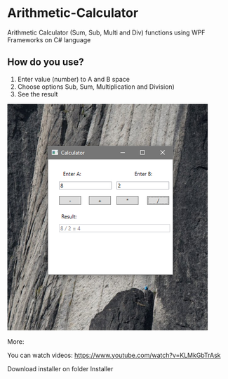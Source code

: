 # Arithmetic-Calculator

 Arithmetic Calculator (Sum, Sub, Multi and Div) functions using WPF Frameworks on C# language

## How do you use?

1. Enter value (number) to A and B space
2. Choose options Sub, Sum, Multiplication and Division)
3. See the result

<img src="img/example.png"/>

More:

You can watch videos: https://www.youtube.com/watch?v=KLMkGbTrAsk

Download installer on folder Installer
